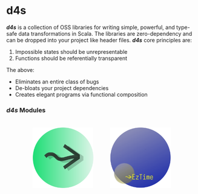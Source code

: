 # d4s

**_d4s_** is a collection of OSS libraries for writing simple, powerful, and type-safe data transformations in Scala. The libraries are zero-dependency and can be dropped into your project like header files. **_d4s_** core principles are:

1. Impossible states should be unrepresentable
2. Functions should be referentially transparent

The above:
- Eliminates an entire class of bugs
- De-bloats your project dependencies
- Creates elegant programs via functional composition 

### **_d4s_** Modules
<div align="center">

<div style="display: inline-block; text-align: center; margin: 20px 20px;">
  <a href="https://github.com/mattlianje/d4s/tree/master/etl4s">
    <img src="pix/etl4s.png" alt="etl4s" width="160" height="160"/>
  </a>
</div>

<div style="display: inline-block; text-align: center; margin: 20px 20px;">
  <a href="https://github.com/mattlianje/d4s/tree/master/eztime">
    <img src="pix/eztime.png" alt="eztime" width="160" height="160"/>
  </a>
</div>

</div>
